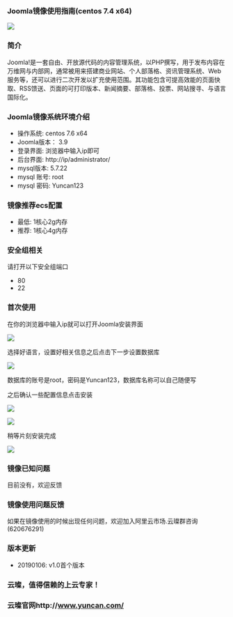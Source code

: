 
### Joomla镜像使用指南(centos 7.4 x64)

![](https://upload-images.jianshu.io/upload_images/3778244-b14d134b70e0d284.png?imageMogr2/auto-orient/strip%7CimageView2/2/w/1240)


### 简介

Joomla!是一套自由、开放源代码的内容管理系统，以PHP撰写，用于发布内容在万维网与内部网，通常被用来搭建商业网站、个人部落格、资讯管理系统、Web 服务等，还可以进行二次开发以扩充使用范围。其功能包含可提高效能的页面快取、RSS馈送、页面的可打印版本、新闻摘要、部落格、投票、网站搜寻、与语言国际化。

### Joomla镜像系统环境介绍

- 操作系统: centos 7.6 x64
- Joomla版本： 3.9
- 登录界面: 浏览器中输入ip即可
- 后台界面: http://ip/administrator/
- mysql版本: 5.7.22
- mysql 账号: root
- mysql 密码: Yuncan123

### 镜像推荐ecs配置

- 最低: 1核心2g内存
- 推荐: 1核心4g内存

### 安全组相关

请打开以下安全组端口

- 80
- 22

### 首次使用

在你的浏览器中输入ip就可以打开Joomla安装界面

![](https://upload-images.jianshu.io/upload_images/3778244-10c99fcd2edbec2c.png?imageMogr2/auto-orient/strip%7CimageView2/2/w/1240)

选择好语言，设置好相关信息之后点击下一步设置数据库

![](https://upload-images.jianshu.io/upload_images/3778244-4903de9cab8a319a.png?imageMogr2/auto-orient/strip%7CimageView2/2/w/1240)

数据库的账号是root，密码是Yuncan123，数据库名称可以自己随便写

之后确认一些配置信息点击安装

![](https://upload-images.jianshu.io/upload_images/3778244-da1b955df0e034c6.png?imageMogr2/auto-orient/strip%7CimageView2/2/w/1240)

![](https://upload-images.jianshu.io/upload_images/3778244-41b35c4239ce2dca.png?imageMogr2/auto-orient/strip%7CimageView2/2/w/1240)

稍等片刻安装完成

![](https://upload-images.jianshu.io/upload_images/3778244-48abb7f87a026f34.png?imageMogr2/auto-orient/strip%7CimageView2/2/w/1240)


### 镜像已知问题

目前没有，欢迎反馈

### 镜像使用问题反馈

如果在镜像使用的时候出现任何问题，欢迎加入阿里云市场.云璨群咨询(620676291)

### 版本更新

- 20190106: v1.0首个版本

### 云璨，值得信赖的上云专家！

### 云璨官网http://www.yuncan.com/